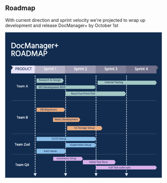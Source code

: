 ## Roadmap

With current direction and sprint velocity we're projected to wrap up development and release DocManager+ by October 1st

![roadmap](Diagrams/RoadMapFull.png)